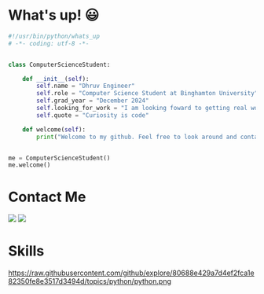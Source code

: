 # What's up! 😃
```python
#!/usr/bin/python/whats_up
# -*- coding: utf-8 -*-


class ComputerScienceStudent:

    def __init__(self):
        self.name = "Dhruv Engineer"
        self.role = "Computer Science Student at Binghamton University"
        self.grad_year = "December 2024"
        self.looking_for_work = "I am looking foward to getting real world experience through an internship!"
        self.quote = "Curiosity is code"

    def welcome(self):
        print("Welcome to my github. Feel free to look around and contact me!")


me = ComputerScienceStudent()
me.welcome()
```
# Contact Me 

<a rel="noopener noreferrer" href="https://www.linkedin.com/in/dhruv-engineer"  target="_blank"><img src="https://img.shields.io/badge/LinkedIn-0077B5?style=for-the-badge&logo=linkedin&logoColor=white"></a>
<a rel="noopener noreferrer" href="mailto:dhruv.engineer24@gmail.com"  target="_blank"><img src="https://img.shields.io/badge/Gmail-EA4335?style=for-the-badge&logo==gmail&logoColor=white"></a>

# Skills
https://raw.githubusercontent.com/github/explore/80688e429a7d4ef2fca1e82350fe8e3517d3494d/topics/python/python.png


